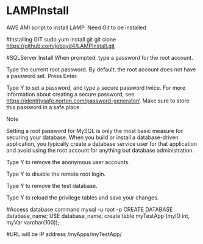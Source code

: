 # LAMPInstall
AWS AMI script to install LAMP.  Need Git to be installed

#Installing GIT
sudo yum install git
git clone https://github.com/joboyd4/LAMPInstall.git

#SQLServer Install
When prompted, type a password for the root account.

Type the current root password. By default, the root account does not have a password set. Press Enter.

Type Y to set a password, and type a secure password twice. For more information about creating a secure password, see https://identitysafe.norton.com/password-generator/. Make sure to store this password in a safe place.

Note

Setting a root password for MySQL is only the most basic measure for securing your database. When you build or install a database-driven application, you typically create a database service user for that application and avoid using the root account for anything but database administration.

Type Y to remove the anonymous user accounts.

Type Y to disable the remote root login.

Type Y to remove the test database.

Type Y to reload the privilege tables and save your changes.

#Access database command
mysql -u root -p
CREATE DATABASE database_name;
USE database_name;
create table myTestApp (myID int, myVar varchar(100));

#URL will be
IP address /myApps/myTestApp/

